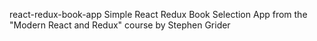 react-redux-book-app
 Simple React Redux Book Selection App from the "Modern React and Redux" course by Stephen Grider